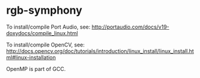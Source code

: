 rgb-symphony
============

To install/compile Port Audio, see:
http://portaudio.com/docs/v19-doxydocs/compile_linux.html

To install/compile OpenCV, see:
http://docs.opencv.org/doc/tutorials/introduction/linux_install/linux_install.html#linux-installation

OpenMP is part of GCC.
